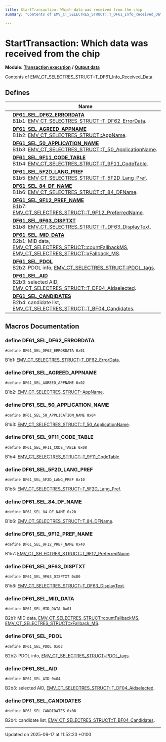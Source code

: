 ```yaml
---
title: StartTransaction: Which data was received from the chip
summary: "Contents of EMV_CT_SELECTRES_STRUCT::T_DF61_Info_Received_Data."

---
```


# StartTransaction: Which data was received from the chip

**Module:** **[Transaction execution](group___a_d_k___t_r_x___e_x_e_c.md)** **/** **[Output data](group___d_e_f___f_l_o_w___o_u_t_p_u_t.md)**

Contents of [EMV_CT_SELECTRES_STRUCT::T_DF61_Info_Received_Data](struct_e_m_v___c_t___s_e_l_e_c_t_r_e_s___s_t_r_u_c_t.md#variable-t-df61-info-received-data). 

## Defines

|                | Name           |
| -------------- | -------------- |
|  | **[DF61_SEL_DF62_ERRORDATA](group___d_e_f___d_f61___s_e_l_e_c_t.md#define-df61-sel-df62-errordata)** <br>B1b1: [EMV_CT_SELECTRES_STRUCT::T_DF62_ErrorData](struct_e_m_v___c_t___s_e_l_e_c_t_r_e_s___s_t_r_u_c_t.md#variable-t-df62-errordata).  |
|  | **[DF61_SEL_AGREED_APPNAME](group___d_e_f___d_f61___s_e_l_e_c_t.md#define-df61-sel-agreed-appname)** <br>B1b2: [EMV_CT_SELECTRES_STRUCT::AppName](struct_e_m_v___c_t___s_e_l_e_c_t_r_e_s___s_t_r_u_c_t.md#variable-appname).  |
|  | **[DF61_SEL_50_APPLICATION_NAME](group___d_e_f___d_f61___s_e_l_e_c_t.md#define-df61-sel-50-application-name)** <br>B1b3: [EMV_CT_SELECTRES_STRUCT::T_50_ApplicationName](struct_e_m_v___c_t___s_e_l_e_c_t_r_e_s___s_t_r_u_c_t.md#variable-t-50-applicationname).  |
|  | **[DF61_SEL_9F11_CODE_TABLE](group___d_e_f___d_f61___s_e_l_e_c_t.md#define-df61-sel-9f11-code-table)** <br>B1b4: [EMV_CT_SELECTRES_STRUCT::T_9F11_CodeTable](struct_e_m_v___c_t___s_e_l_e_c_t_r_e_s___s_t_r_u_c_t.md#variable-t-9f11-codetable).  |
|  | **[DF61_SEL_5F2D_LANG_PREF](group___d_e_f___d_f61___s_e_l_e_c_t.md#define-df61-sel-5f2d-lang-pref)** <br>B1b5: [EMV_CT_SELECTRES_STRUCT::T_5F2D_Lang_Pref](struct_e_m_v___c_t___s_e_l_e_c_t_r_e_s___s_t_r_u_c_t.md#variable-t-5f2d-lang-pref).  |
|  | **[DF61_SEL_84_DF_NAME](group___d_e_f___d_f61___s_e_l_e_c_t.md#define-df61-sel-84-df-name)** <br>B1b6: [EMV_CT_SELECTRES_STRUCT::T_84_DFName](struct_e_m_v___c_t___s_e_l_e_c_t_r_e_s___s_t_r_u_c_t.md#variable-t-84-dfname).  |
|  | **[DF61_SEL_9F12_PREF_NAME](group___d_e_f___d_f61___s_e_l_e_c_t.md#define-df61-sel-9f12-pref-name)** <br>B1b7: [EMV_CT_SELECTRES_STRUCT::T_9F12_PreferredName](struct_e_m_v___c_t___s_e_l_e_c_t_r_e_s___s_t_r_u_c_t.md#variable-t-9f12-preferredname).  |
|  | **[DF61_SEL_9F63_DISPTXT](group___d_e_f___d_f61___s_e_l_e_c_t.md#define-df61-sel-9f63-disptxt)** <br>B1b8: [EMV_CT_SELECTRES_STRUCT::T_DF63_DisplayText](struct_e_m_v___c_t___s_e_l_e_c_t_r_e_s___s_t_r_u_c_t.md#variable-t-df63-displaytext).  |
|  | **[DF61_SEL_MID_DATA](group___d_e_f___d_f61___s_e_l_e_c_t.md#define-df61-sel-mid-data)** <br>B2b1: MID data, [EMV_CT_SELECTRES_STRUCT::countFallbackMS](struct_e_m_v___c_t___s_e_l_e_c_t_r_e_s___s_t_r_u_c_t.md#variable-countfallbackms), [EMV_CT_SELECTRES_STRUCT::xFallback_MS](struct_e_m_v___c_t___s_e_l_e_c_t_r_e_s___s_t_r_u_c_t.md#variable-xfallback-ms).  |
|  | **[DF61_SEL_PDOL](group___d_e_f___d_f61___s_e_l_e_c_t.md#define-df61-sel-pdol)** <br>B2b2: PDOL info, [EMV_CT_SELECTRES_STRUCT::PDOL_tags](struct_e_m_v___c_t___s_e_l_e_c_t_r_e_s___s_t_r_u_c_t.md#variable-pdol-tags).  |
|  | **[DF61_SEL_AID](group___d_e_f___d_f61___s_e_l_e_c_t.md#define-df61-sel-aid)** <br>B2b3: selected AID, [EMV_CT_SELECTRES_STRUCT::T_DF04_Aidselected](struct_e_m_v___c_t___s_e_l_e_c_t_r_e_s___s_t_r_u_c_t.md#variable-t-df04-aidselected).  |
|  | **[DF61_SEL_CANDIDATES](group___d_e_f___d_f61___s_e_l_e_c_t.md#define-df61-sel-candidates)** <br>B2b4: candidate list, [EMV_CT_SELECTRES_STRUCT::T_BF04_Candidates](struct_e_m_v___c_t___s_e_l_e_c_t_r_e_s___s_t_r_u_c_t.md#variable-t-bf04-candidates).  |




## Macros Documentation

### define DF61_SEL_DF62_ERRORDATA

```
#define DF61_SEL_DF62_ERRORDATA 0x01
```

B1b1: [EMV_CT_SELECTRES_STRUCT::T_DF62_ErrorData](struct_e_m_v___c_t___s_e_l_e_c_t_r_e_s___s_t_r_u_c_t.md#variable-t-df62-errordata). 

### define DF61_SEL_AGREED_APPNAME

```
#define DF61_SEL_AGREED_APPNAME 0x02
```

B1b2: [EMV_CT_SELECTRES_STRUCT::AppName](struct_e_m_v___c_t___s_e_l_e_c_t_r_e_s___s_t_r_u_c_t.md#variable-appname). 

### define DF61_SEL_50_APPLICATION_NAME

```
#define DF61_SEL_50_APPLICATION_NAME 0x04
```

B1b3: [EMV_CT_SELECTRES_STRUCT::T_50_ApplicationName](struct_e_m_v___c_t___s_e_l_e_c_t_r_e_s___s_t_r_u_c_t.md#variable-t-50-applicationname). 

### define DF61_SEL_9F11_CODE_TABLE

```
#define DF61_SEL_9F11_CODE_TABLE 0x08
```

B1b4: [EMV_CT_SELECTRES_STRUCT::T_9F11_CodeTable](struct_e_m_v___c_t___s_e_l_e_c_t_r_e_s___s_t_r_u_c_t.md#variable-t-9f11-codetable). 

### define DF61_SEL_5F2D_LANG_PREF

```
#define DF61_SEL_5F2D_LANG_PREF 0x10
```

B1b5: [EMV_CT_SELECTRES_STRUCT::T_5F2D_Lang_Pref](struct_e_m_v___c_t___s_e_l_e_c_t_r_e_s___s_t_r_u_c_t.md#variable-t-5f2d-lang-pref). 

### define DF61_SEL_84_DF_NAME

```
#define DF61_SEL_84_DF_NAME 0x20
```

B1b6: [EMV_CT_SELECTRES_STRUCT::T_84_DFName](struct_e_m_v___c_t___s_e_l_e_c_t_r_e_s___s_t_r_u_c_t.md#variable-t-84-dfname). 

### define DF61_SEL_9F12_PREF_NAME

```
#define DF61_SEL_9F12_PREF_NAME 0x40
```

B1b7: [EMV_CT_SELECTRES_STRUCT::T_9F12_PreferredName](struct_e_m_v___c_t___s_e_l_e_c_t_r_e_s___s_t_r_u_c_t.md#variable-t-9f12-preferredname). 

### define DF61_SEL_9F63_DISPTXT

```
#define DF61_SEL_9F63_DISPTXT 0x80
```

B1b8: [EMV_CT_SELECTRES_STRUCT::T_DF63_DisplayText](struct_e_m_v___c_t___s_e_l_e_c_t_r_e_s___s_t_r_u_c_t.md#variable-t-df63-displaytext). 

### define DF61_SEL_MID_DATA

```
#define DF61_SEL_MID_DATA 0x01
```

B2b1: MID data, [EMV_CT_SELECTRES_STRUCT::countFallbackMS](struct_e_m_v___c_t___s_e_l_e_c_t_r_e_s___s_t_r_u_c_t.md#variable-countfallbackms), [EMV_CT_SELECTRES_STRUCT::xFallback_MS](struct_e_m_v___c_t___s_e_l_e_c_t_r_e_s___s_t_r_u_c_t.md#variable-xfallback-ms). 

### define DF61_SEL_PDOL

```
#define DF61_SEL_PDOL 0x02
```

B2b2: PDOL info, [EMV_CT_SELECTRES_STRUCT::PDOL_tags](struct_e_m_v___c_t___s_e_l_e_c_t_r_e_s___s_t_r_u_c_t.md#variable-pdol-tags). 

### define DF61_SEL_AID

```
#define DF61_SEL_AID 0x04
```

B2b3: selected AID, [EMV_CT_SELECTRES_STRUCT::T_DF04_Aidselected](struct_e_m_v___c_t___s_e_l_e_c_t_r_e_s___s_t_r_u_c_t.md#variable-t-df04-aidselected). 

### define DF61_SEL_CANDIDATES

```
#define DF61_SEL_CANDIDATES 0x08
```

B2b4: candidate list, [EMV_CT_SELECTRES_STRUCT::T_BF04_Candidates](struct_e_m_v___c_t___s_e_l_e_c_t_r_e_s___s_t_r_u_c_t.md#variable-t-bf04-candidates). 



-------------------------------

Updated on 2025-06-17 at 11:52:23 +0100